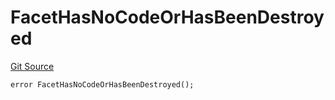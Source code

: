 # FacetHasNoCodeOrHasBeenDestroyed
[Git Source](https://github.com/thrackle-io/forte-rules-engine/blob/1c8d4aea6c73ad5ec24590e9388e17186ef859be/src/protocol/economic/ruleProcessor/RuleProcessorDiamond.sol)


```solidity
error FacetHasNoCodeOrHasBeenDestroyed();
```


